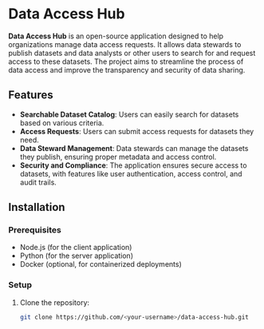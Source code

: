 # Data Access Hub

**Data Access Hub** is an open-source application designed to help organizations manage data access requests. It allows data stewards to publish datasets and data analysts or other users to search for and request access to these datasets. The project aims to streamline the process of data access and improve the transparency and security of data sharing.

## Features

- **Searchable Dataset Catalog**: Users can easily search for datasets based on various criteria.
- **Access Requests**: Users can submit access requests for datasets they need.
- **Data Steward Management**: Data stewards can manage the datasets they publish, ensuring proper metadata and access control.
- **Security and Compliance**: The application ensures secure access to datasets, with features like user authentication, access control, and audit trails.

## Installation

### Prerequisites

- Node.js (for the client application)
- Python (for the server application)
- Docker (optional, for containerized deployments)

### Setup

1. Clone the repository:
   ```bash
   git clone https://github.com/<your-username>/data-access-hub.git
